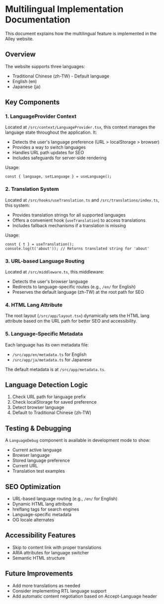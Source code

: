 # Multilingual Implementation Documentation

This document explains how the multilingual feature is implemented in the Alley website.

## Overview

The website supports three languages:

- Traditional Chinese (zh-TW) - Default language
- English (en)
- Japanese (ja)

## Key Components

### 1. LanguageProvider Context

Located at `/src/context/LanguageProvider.tsx`, this context manages the language state throughout the application. It:

- Detects the user's language preference (URL > localStorage > browser)
- Provides a way to switch languages
- Handles URL path updates for SEO
- Includes safeguards for server-side rendering

Usage:

```tsx
const { language, setLanguage } = useLanguage();
```

### 2. Translation System

Located at `/src/hooks/useTranslation.ts` and `/src/translations/index.ts`, this system:

- Provides translation strings for all supported languages
- Offers a convenient hook (`useTranslation`) to access translations
- Includes fallback mechanisms if a translation is missing

Usage:

```tsx
const { t } = useTranslation();
console.log(t('about')); // Returns translated string for 'about'
```

### 3. URL-based Language Routing

Located at `/src/middleware.ts`, this middleware:

- Detects the user's browser language
- Redirects to language-specific routes (e.g., `/en/` for English)
- Preserves the default language (zh-TW) at the root path for SEO

### 4. HTML Lang Attribute

The root layout (`/src/app/layout.tsx`) dynamically sets the HTML lang attribute based on the URL path for better SEO and accessibility.

### 5. Language-Specific Metadata

Each language has its own metadata file:

- `/src/app/en/metadata.ts` for English
- `/src/app/ja/metadata.ts` for Japanese

The default metadata is at `/src/app/metadata.ts`.

## Language Detection Logic

1. Check URL path for language prefix
2. Check localStorage for saved preference
3. Detect browser language
4. Default to Traditional Chinese (zh-TW)

## Testing & Debugging

A `LanguageDebug` component is available in development mode to show:

- Current active language
- Browser language
- Stored language preference
- Current URL
- Translation test examples

## SEO Optimization

- URL-based language routing (e.g., `/en/` for English)
- Dynamic HTML lang attribute
- hreflang tags for search engines
- Language-specific metadata
- OG locale alternates

## Accessibility Features

- Skip to content link with proper translations
- ARIA attributes for language switcher
- Semantic HTML structure

## Future Improvements

- Add more translations as needed
- Consider implementing RTL language support
- Add automatic content negotiation based on Accept-Language header
